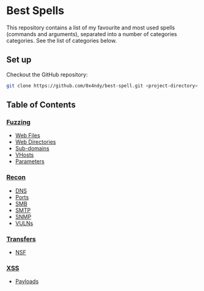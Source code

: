 # Best Spells
This repository contains a list of my favourite and most used spells (commands and arguments), separated into a number of categories categories. See the list of categories below.

## Set up
Checkout the GitHub repository:
```bash
git clone https://github.com/0x4ndy/best-spell.git <project-directory>
```

## Table of Contents
### [Fuzzing](https://github.com/0x4ndy/best-spells/blob/master/spells/fuzzing.md)
- [Web Files](https://github.com/0x4ndy/best-spells/blob/master/spells/fuzzing.md#Web_Files)
- [Web Directories](https://github.com/0x4ndy/best-spells/blob/master/spells/fuzzing.md#Web_Directories)
- [Sub-domains](https://github.com/0x4ndy/best-spells/blob/master/spells/fuzzing.md#Sub-domains)
- [VHosts](https://github.com/0x4ndy/best-spells/blob/master/spells/fuzzing.md#VHosts)
- [Parameters](https://github.com/0x4ndy/best-spells/blob/master/spells/fuzzing.md#Parameters)
### [Recon](https://github.com/0x4ndy/best-spells/blob/master/spells/recon.md)
- [DNS](https://github.com/0x4ndy/best-spells/blob/master/spells/recon.md#DNS)
- [Ports](https://github.com/0x4ndy/best-spells/blob/master/spells/recon.md#Ports)
- [SMB](https://github.com/0x4ndy/best-spells/blob/master/spells/recon.md#SMB)
- [SMTP](https://github.com/0x4ndy/best-spells/blob/master/spells/recon.md#SMTP)
- [SNMP](https://github.com/0x4ndy/best-spells/blob/master/spells/recon.md#SNMP)
- [VULNs](https://github.com/0x4ndy/best-spells/blob/master/spells/recon.md#VULNs)
### [Transfers](https://github.com/0x4ndy/best-spells/blob/master/spells/transfers.md)
- [NSF](https://github.com/0x4ndy/best-spells/blob/master/spells/transfers.md#NFS)
### [XSS](https://github.com/0x4ndy/best-spells/blob/master/spells/xss.md)
- [Payloads](https://github.com/0x4ndy/best-spells/blob/master/spells/xss.md#Payloads)
